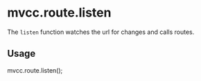 # mvcc.route.listen

The `listen` function watches the url for changes and calls routes. 

## Usage

mvcc.route.listen();
